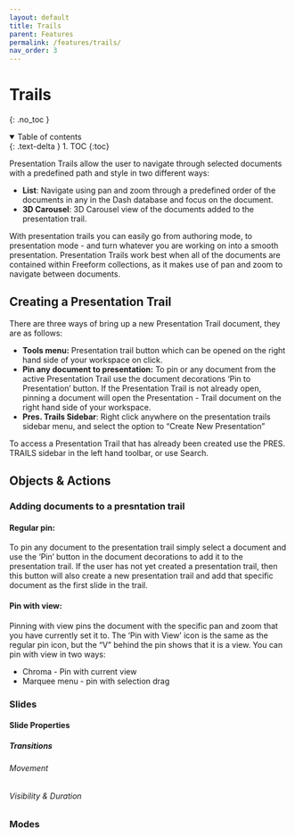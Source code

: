 ```yaml
---
layout: default
title: Trails
parent: Features
permalink: /features/trails/
nav_order: 3
---
```


# Trails
{: .no_toc }

<details open markdown="block">
  <summary>
    Table of contents
  </summary>
  {: .text-delta }
1. TOC
{:toc}
</details>


Presentation Trails allow the user to navigate through selected documents with a predefined path and style in two different ways:
- **List**: Navigate using pan and zoom through a predefined order of the documents in any in the Dash database and focus on the document. 
- **3D Carousel**: 3D Carousel view of the documents added to the presentation trail.

With presentation trails you can easily go from authoring mode, to presentation mode - and turn whatever you are working on into a smooth presentation. Presentation Trails work best when all of the documents are contained within Freeform collections, as it makes use of pan and zoom to navigate between documents.

## Creating a Presentation Trail

There are three ways of bring up a new Presentation Trail document, they are as follows:
- **Tools menu:** Presentation trail button which can be opened on the right hand side of your workspace on click. 
- **Pin any document to presentation:** To pin or any document from the active Presentation Trail use the document decorations ‘Pin to Presentation’ button. If the Presentation Trail is not already open, pinning a document will open the Presentation - Trail document on the right hand side of your workspace. 
- **Pres. Trails Sidebar**: Right click anywhere on the presentation trails sidebar menu, and select the option to “Create New Presentation”

To access a Presentation Trail that has already been created use the PRES. TRAILS sidebar in the left hand toolbar, or use Search. 

## Objects & Actions

### Adding documents to a presntation trail

#### Regular pin:
To pin any document to the presentation trail simply select a document and use the ‘Pin’ button in the document decorations to add it to the presentation trail. If the user has not yet created a presentation trail, then this button will also create a new presentation trail and add that specific document as the first slide in the trail. 

#### Pin with view:
Pinning with view pins the document with the specific pan and zoom that you have currently set it to. The ‘Pin with View’ icon is the same as the regular pin icon, but the “V” behind the pin shows that it is a view. You can pin with view in two ways:
- Chroma - Pin with current view
- Marquee menu - pin with selection drag

### Slides

#### Slide Properties

##### Transitions

###### Movement

###### Visibility & Duration

### Modes




